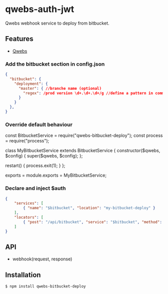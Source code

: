 # qwebs-auth-jwt
Qwebs webhook service to deploy from bitbucket.
  
## Features

  * [Qwebs](https://www.npmjs.com/package/qwebs)
  
### Add the bitbucket section in config.json

```json
{
  "bitbucket": {
    "deployment": {
      "master": { //branche name (optional)
        "regex": /prod version \d+.\d+.\d+/g //define a pattern in comments (optional)
      }
    }
  },
}
```

### Override default behaviour

const BitbucketService = require("qwebs-bitbucket-deploy");
const process = require("process");

class MyBitbucketService extends BitbucketService {
  constructor($qwebs, $config) {
    super($qwebs, $config);
  };

  restart() {
      process.exit(1);
  }
};

exports = module.exports = MyBitbucketService;

### Declare and inject $auth

```route.json
{
    "services": [
        { "name": "$bitbucket", "location": "my-bitbucket-deploy" }
    ],
    "locators": [
        { "post": "/api/bitbucket", "service": "$bitbucket", "method": "webhook" }
    ]
}
```

## API

  * webhook(request, response)

## Installation

```bash
$ npm install qwebs-bitbucket-deploy
```
